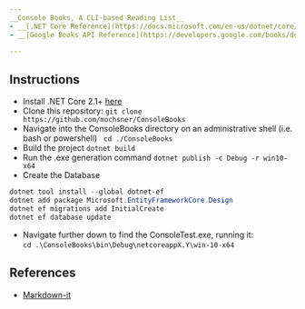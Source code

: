 ```yaml
---
__Console Books, A CLI-based Reading List__
- __[.NET Core Reference](https://docs.microsoft.com/en-us/dotnet/core/)__ - cross-platform and efficient runtime environment
- __[Google Books API Reference](https://developers.google.com/books/docs/v1/reference)__ - extensive online selection of books

---
```

## Instructions
* Install .NET Core 2.1+ [here](https://dotnet.microsoft.com/download)
* Clone this repository: `git clone https://github.com/mochsner/ConsoleBooks`
* Navigate into the ConsoleBooks directory on an administrative shell (i.e. bash or powershell) ` cd ./ConsoleBooks`
* Build the project `dotnet build`
* Run the .exe generation command `dotnet publish -c Debug -r win10-x64`
* Create the Database
```powershell
dotnet tool install --global dotnet-ef
dotnet add package Microsoft.EntityFrameworkCore.Design
dotnet ef migrations add InitialCreate
dotnet ef database update
```
* Navigate further down to find the ConsoleTest.exe, running it:\
```cd .\ConsoleBooks\bin\Debug\netcoreappX.Y\win-10-x64```

## References
* [Markdown-it](https://markdown-it.github.io/)

